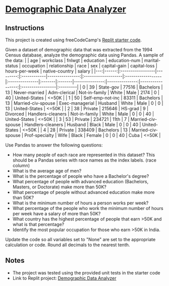 # [Demographic Data Analyzer](https://www.freecodecamp.org/learn/data-analysis-with-python/data-analysis-with-python-projects/demographic-data-analyzer)

## Instructions
This project is created using freeCodeCamp's [Replit starter code](https://replit.com/github/freeCodeCamp/boilerplate-demographic-data-analyzer).

Given a dataset of demographic data that was extracted from the 1994 Census database, analyze the demographic data using Pandas. A sample of the data:
|    |   age | workclass        |   fnlwgt | education   |   education-num | marital-status     | occupation        | relationship   | race   | sex    |   capital-gain |   capital-loss |   hours-per-week | native-country   | salary   |
|---:|------:|:-----------------|---------:|:------------|----------------:|:-------------------|:------------------|:---------------|:-------|:-------|---------------:|---------------:|-----------------:|:-----------------|:---------|
|  0 |    39 | State-gov        |    77516 | Bachelors   |              13 | Never-married      | Adm-clerical      | Not-in-family  | White  | Male   |           2174 |              0 |               40 | United-States    | <=50K    |
|  1 |    50 | Self-emp-not-inc |    83311 | Bachelors   |              13 | Married-civ-spouse | Exec-managerial   | Husband        | White  | Male   |              0 |              0 |               13 | United-States    | <=50K    |
|  2 |    38 | Private          |   215646 | HS-grad     |               9 | Divorced           | Handlers-cleaners | Not-in-family  | White  | Male   |              0 |              0 |               40 | United-States    | <=50K    |
|  3 |    53 | Private          |   234721 | 11th        |               7 | Married-civ-spouse | Handlers-cleaners | Husband        | Black  | Male   |              0 |              0 |               40 | United-States    | <=50K    |
|  4 |    28 | Private          |   338409 | Bachelors   |              13 | Married-civ-spouse | Prof-specialty    | Wife           | Black  | Female |              0 |              0 |               40 | Cuba             | <=50K    |


Use Pandas to answer the following questions:
- How many people of each race are represented in this dataset? This should be a Pandas series with race names as the index labels. (race column)
- What is the average age of men?
- What is the percentage of people who have a Bachelor's degree?
- What percentage of people with advanced education (Bachelors, Masters, or Doctorate) make more than 50K?
- What percentage of people without advanced education make more than 50K?
- What is the minimum number of hours a person works per week?
- What percentage of the people who work the minimum number of hours per week have a salary of more than 50K?
- What country has the highest percentage of people that earn >50K and what is that percentage?
- Identify the most popular occupation for those who earn >50K in India.

Update the code so all variables set to "None" are set to the appropriate calculation or code. Round all decimals to the nearest tenth.

## Notes
- The project was tested using the provided unit tests in the starter code
- Link to Replit project: [Demographic Data Analyzer](https://replit.com/@ajchen97/demographic-data-analyzer)
